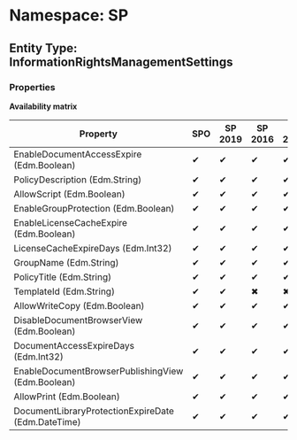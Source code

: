 # Namespace: SP
## Entity Type: InformationRightsManagementSettings

### Properties

**Availability matrix**

Property | SPO | SP 2019 | SP 2016 | SP 2013
----------|-----|---------|---------|--------
EnableDocumentAccessExpire (Edm.Boolean) | ✔ | ✔ | ✔ | ✔
PolicyDescription (Edm.String) | ✔ | ✔ | ✔ | ✔
AllowScript (Edm.Boolean) | ✔ | ✔ | ✔ | ✔
EnableGroupProtection (Edm.Boolean) | ✔ | ✔ | ✔ | ✔
EnableLicenseCacheExpire (Edm.Boolean) | ✔ | ✔ | ✔ | ✔
LicenseCacheExpireDays (Edm.Int32) | ✔ | ✔ | ✔ | ✔
GroupName (Edm.String) | ✔ | ✔ | ✔ | ✔
PolicyTitle (Edm.String) | ✔ | ✔ | ✔ | ✔
TemplateId (Edm.String) | ✔ | ✔ | ✖ | ✖
AllowWriteCopy (Edm.Boolean) | ✔ | ✔ | ✔ | ✔
DisableDocumentBrowserView (Edm.Boolean) | ✔ | ✔ | ✔ | ✔
DocumentAccessExpireDays (Edm.Int32) | ✔ | ✔ | ✔ | ✔
EnableDocumentBrowserPublishingView (Edm.Boolean) | ✔ | ✔ | ✔ | ✔
AllowPrint (Edm.Boolean) | ✔ | ✔ | ✔ | ✔
DocumentLibraryProtectionExpireDate (Edm.DateTime) | ✔ | ✔ | ✔ | ✔

